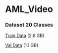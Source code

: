 # AML_Video

### Dataset 20 Classes
[Train Data](https://filedn.com/l0kNCNuXuEq70c3iUHsXxJ7/train.tar) (2.6 GB)

[Val Data](https://filedn.com/l0kNCNuXuEq70c3iUHsXxJ7/val.tar) (1.1 GB)
 
